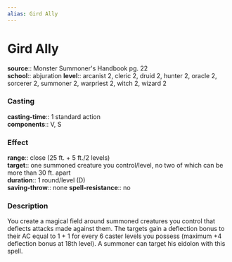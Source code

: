 ```yaml
---
alias: Gird Ally
---
```


# Gird Ally 

**source**:: Monster Summoner's Handbook pg. 22  
**school**:: abjuration
**level**:: arcanist 2, cleric 2, druid 2, hunter 2, oracle 2, sorcerer 2, summoner 2, warpriest 2, witch 2, wizard 2

### Casting 

**casting-time**:: 1 standard action  
**components**:: V, S

### Effect 

**range**:: close (25 ft. + 5 ft./2 levels)  
**target**:: one summoned creature you control/level, no two of which can be more than 30 ft. apart  
**duration**:: 1 round/level (D)  
**saving-throw**:: none
**spell-resistance**:: no

### Description 

You create a magical field around summoned creatures you control that deflects attacks made against them. The targets gain a deflection bonus to their AC equal to 1 + 1 for every 6 caster levels you possess (maximum +4 deflection bonus at 18th level). A summoner can target his eidolon with this spell.
